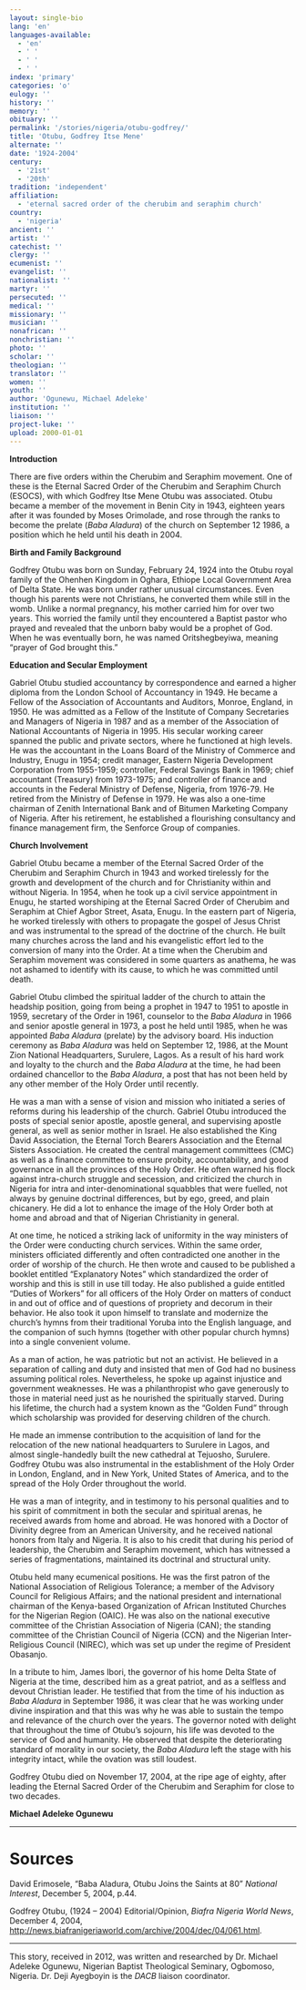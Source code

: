 ```yaml
---
layout: single-bio
lang: 'en'
languages-available:
  - 'en'
  - ' '
  - ' '
  - ' '
index: 'primary'
categories: 'o'
eulogy: ''
history: ''
memory: ''
obituary: ''
permalink: '/stories/nigeria/otubu-godfrey/'
title: 'Otubu, Godfrey Itse Mene'
alternate: ''
date: '1924-2004'
century:
  - '21st'
  - '20th'
tradition: 'independent'
affiliation:
  - 'eternal sacred order of the cherubim and seraphim church'
country:
  - 'nigeria'
ancient: ''
artist: ''
catechist: ''
clergy: ''
ecumenist: ''
evangelist: ''
nationalist: ''
martyr: ''
persecuted: ''
medical: ''
missionary: ''
musician: ''
nonafrican: ''
nonchristian: ''
photo: ''
scholar: ''
theologian: ''
translator: ''
women: ''
youth: ''
author: 'Ogunewu, Michael Adeleke'
institution: ''
liaison: ''
project-luke: ''
upload: 2000-01-01
---
```



**Introduction**

There are five orders within the Cherubim and Seraphim movement. One of these is the Eternal Sacred Order of the Cherubim and Seraphim Church (ESOCS), with which Godfrey Itse Mene Otubu was associated. Otubu became a member of the movement in Benin City in 1943, eighteen years after it was founded by Moses Orimolade, and rose through the ranks to become the prelate (*Baba Aladura*) of the church on September 12 1986, a position which he held until his death in 2004.

**Birth and Family Background**

Godfrey Otubu was born on Sunday, February 24, 1924 into the Otubu royal family of the Ohenhen Kingdom in Oghara, Ethiope Local Government Area of Delta State. He was born under rather unusual circumstances. Even though his parents were not Christians, he converted them while still in the womb. Unlike a normal pregnancy, his mother carried him for over two years. This worried the family until they encountered a Baptist pastor who prayed and revealed that the unborn baby would be a prophet of God. When he was eventually born, he was named Oritshegbeyiwa, meaning “prayer of God brought this.”

**Education and Secular Employment**

Gabriel Otubu studied accountancy by correspondence and earned a higher diploma from the London School of Accountancy in 1949. He became a Fellow of the Association of Accountants and Auditors, Monroe, England, in 1950. He was admitted as a Fellow of the Institute of Company Secretaries and Managers of Nigeria in 1987 and as a member of the Association of National Accountants of Nigeria in 1995. His secular working career spanned the public and private sectors, where he functioned at high levels. He was the accountant in the Loans Board of the Ministry of Commerce and Industry, Enugu in 1954; credit manager, Eastern Nigeria Development Corporation from 1955-1959;  controller, Federal Savings Bank in 1969; chief accountant (Treasury) from 1973-1975; and controller of finance and accounts in the Federal Ministry of Defense, Nigeria, from 1976-79.  He retired from the Ministry of Defense in 1979. He was also a one-time chairman of Zenith International Bank and of Bitumen Marketing Company of Nigeria.  After his retirement, he established a flourishing consultancy and finance management firm, the Senforce Group of companies.

**Church Involvement**

Gabriel Otubu became a member of the Eternal Sacred Order of the Cherubim and Seraphim Church in 1943 and worked tirelessly for the growth and development of the church and for Christianity within and without Nigeria. In 1954, when he took up a civil service appointment in Enugu, he started worshiping at the Eternal Sacred Order of Cherubim and Seraphim at Chief Agbor Street, Asata, Enugu. In the eastern part of Nigeria, he worked tirelessly with others to propagate the gospel of Jesus Christ and was instrumental to the spread of the doctrine of the church. He built many churches across the land and his evangelistic effort led to the conversion of many into the Order. At a time when the Cherubim and Seraphim movement was considered in some quarters as anathema, he was not ashamed to identify with its cause, to which he was committed until death.

Gabriel Otubu climbed the spiritual ladder of the church to attain the headship position, going from being a prophet in 1947 to 1951 to apostle in 1959, secretary of the Order in 1961, counselor to the *Baba Aladura* in 1966 and senior apostle general in 1973, a post he held until 1985, when he was appointed *Baba Aladura* (prelate) by the advisory board. His induction ceremony as *Baba Aladura* was held on September 12, 1986, at the Mount Zion National Headquarters, Surulere, Lagos. As a result of his hard work and loyalty to the church and the *Baba Aladura* at the time, he had been ordained chancellor to the *Baba Aladura*, a post that has not been held by any other member of the Holy Order until recently.

He was a man with a sense of vision and mission who initiated a series of reforms during his leadership of the church. Gabriel Otubu introduced the posts of special senior apostle, apostle general, and supervising apostle general, as well as senior mother in Israel. He also established the King David Association, the Eternal Torch Bearers Association and the Eternal Sisters Association. He created the central management committees (CMC) as well as a finance committee to ensure probity, accountability, and good governance in all the provinces of the Holy Order. He often warned his flock against intra-church struggle and secession, and criticized the church in Nigeria for intra and inter-denominational squabbles that were fuelled, not always by genuine doctrinal differences, but by ego, greed, and plain chicanery. He did a lot to enhance the image of the Holy Order both at home and abroad and that of Nigerian Christianity in general.

At one time, he noticed a striking lack of uniformity in the way ministers of the Order were conducting church services. Within the same order, ministers officiated differently and often contradicted one another in the order of worship of the church. He then wrote and caused to be published a booklet entitled “Explanatory Notes” which standardized the order of worship and this is still in use till today. He also published a guide entitled “Duties of Workers” for all officers of the Holy Order on matters of conduct in and out of office and of questions of propriety and decorum in their behavior. He also took it upon himself to translate and modernize the church’s hymns from their traditional Yoruba into the English language, and the companion of such hymns (together with other popular church hymns) into a single convenient volume.

As a man of action, he was patriotic but not an activist. He believed in a separation of calling and duty and insisted that men of God had no business assuming political roles.  Nevertheless, he spoke up against injustice and government weaknesses. He was a philanthropist who gave generously to those in material need just as he nourished the spiritually starved. During his lifetime, the church had a system known as the “Golden Fund” through which scholarship was provided for deserving children of the church.

He made an immense contribution to the acquisition of land for the relocation of the new national headquarters to Surulere in Lagos, and almost single-handedly built the new cathedral at Tejuosho, Surulere. Godfrey Otubu was also instrumental in the establishment of the Holy Order in London, England, and in New York, United States of America, and to the spread of the Holy Order throughout the world.

He was a man of integrity, and in testimony to his personal qualities and to his spirit of commitment in both the secular and spiritual arenas, he received awards from home and abroad. He was honored with a Doctor of Divinity degree from an American University, and he received national honors from Italy and Nigeria. It is also to his credit that during his period of leadership, the Cherubim and Seraphim movement, which has witnessed a series of fragmentations, maintained its doctrinal and structural unity.

Otubu held many ecumenical positions. He was the first patron of the National Association of Religious Tolerance; a member of the Advisory Council for Religious Affairs; and the national president and international chairman of the Kenya-based Organization of African Instituted Churches for the Nigerian Region (OAIC). He was also on the national executive committee of the Christian Association of Nigeria (CAN); the standing committee of the Christian Council of Nigeria (CCN) and the Nigerian Inter-Religious Council (NIREC), which was set up under the regime of President Obasanjo.

In a tribute to him, James Ibori, the governor of his home Delta State of Nigeria at the time, described him as a great patriot, and as a selfless and devout Christian leader. He testified that from the time of his induction as *Baba Aladura* in September 1986, it was clear that he was working under divine inspiration and that this was why he was able to sustain the tempo and relevance of the church over the years. The governor noted with delight that throughout the time of Otubu’s sojourn, his life was devoted to the service of God and humanity. He observed that despite the deteriorating standard of morality in our society, the *Baba Aladura* left the stage with his integrity intact, while the ovation was still loudest.

Godfrey Otubu died on November 17, 2004, at the ripe age of eighty, after leading the Eternal Sacred Order of the Cherubim and Seraphim for close to two decades.

**Michael Adeleke Ogunewu**

---

# Sources
David Erimosele, “Baba Aladura, Otubu Joins the Saints at 80” *National Interest*, December 5, 2004, p.44.

Godfrey Otubu, (1924 – 2004) Editorial/Opinion, *Biafra Nigeria World News*, December 4, 2004, http://news.biafranigeriaworld.com/archive/2004/dec/04/061.html.

---

This story, received in 2012, was written and researched by Dr. Michael Adeleke Ogunewu, Nigerian Baptist Theological Seminary, Ogbomoso, Nigeria. Dr. Deji Ayegboyin is the *DACB* liaison coordinator.